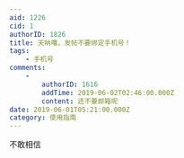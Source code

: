 ```yaml
---
aid: 1226
cid: 1
authorID: 1826
title: 天呐噜，发帖不要绑定手机号！
tags:
    - 手机号
comments:
    -
        authorID: 1616
        addTime: 2019-06-02T02:46:00.000Z
        content: 还不要邮箱呢
date: 2019-06-01T05:21:00.000Z
category: 使用指南
---
```


不敢相信
